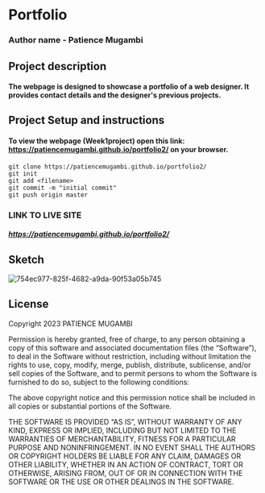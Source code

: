 # Portfolio
### Author name - Patience Mugambi


## Project description
#### The webpage is designed to showcase a portfolio of a web designer. It provides contact details and the designer's previous projects.

## Project Setup and instructions
#### To view the webpage (Week1project) open this link: https://patiencemugambi.github.io/portfolio2/ on your browser.

```
git clone https://patiencemugambi.github.io/portfolio2/
git init
git add <filename>
git commit -m "initial commit"
git push origin master
```


### LINK TO LIVE SITE
##### https://patiencemugambi.github.io/portfolio2/

## Sketch
![754ec977-825f-4682-a9da-90f53a05b745](https://user-images.githubusercontent.com/70891536/236762082-27f054d4-bad1-41ea-9698-85ba2b1fc0f4.jpg)
## License
Copyright 2023 PATIENCE MUGAMBI

Permission is hereby granted, free of charge, to any person obtaining a copy of this software and associated documentation files (the “Software”), to deal in the Software without restriction, including without limitation the rights to use, copy, modify, merge, publish, distribute, sublicense, and/or sell copies of the Software, and to permit persons to whom the Software is furnished to do so, subject to the following conditions:

The above copyright notice and this permission notice shall be included in all copies or substantial portions of the Software.

THE SOFTWARE IS PROVIDED “AS IS”, WITHOUT WARRANTY OF ANY KIND, EXPRESS OR IMPLIED, INCLUDING BUT NOT LIMITED TO THE WARRANTIES OF MERCHANTABILITY, FITNESS FOR A PARTICULAR PURPOSE AND NONINFRINGEMENT. IN NO EVENT SHALL THE AUTHORS OR COPYRIGHT HOLDERS BE LIABLE FOR ANY CLAIM, DAMAGES OR OTHER LIABILITY, WHETHER IN AN ACTION OF CONTRACT, TORT OR OTHERWISE, ARISING FROM, OUT OF OR IN CONNECTION WITH THE SOFTWARE OR THE USE OR OTHER DEALINGS IN THE SOFTWARE.

